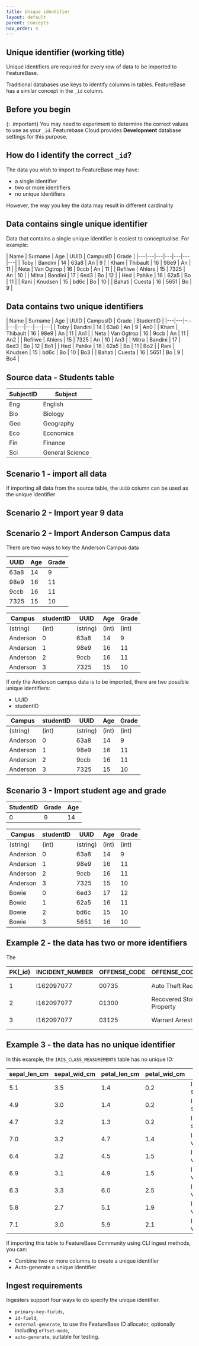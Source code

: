 ```yaml
---
title: Unique identifier
layout: default
parent: Concepts
nav_order: 4
---
```


## Unique identifier (working title)

Unique identifiers are required for every row of data to be imported to FeatureBase.

Traditional databases use keys to identify columns in tables. FeatureBase has a similar concept in the `_id` column.

## Before you begin

{: .important}
You may need to experiment to determine the correct values to use as your `_id`. Featurebase Cloud provides **Development** database settings for this purpose.

## How do I identify the correct `_id`?

The data you wish to import to FeatureBase may have:
* a single identifier
* two or more identifiers
* no unique identifiers

However, the way you key the data may result in different cardinality

## Data contains single unique identifier

Data that contains a single unique identifier is easiest to conceptualise. For example:

| Name | Surname | Age | UUID | CampusID | Grade |
|---|---|---|---|---|---|---|
| Toby | Bandini | 14 | 63a8 | An | 9 |
| Kham | Thibault | 16 | 98e9 | An | 11 |
| Neta | Van Ogtrop | 16 | 9ccb | An | 11 |
| Refilwe | Ahlers | 15 | 7325 | An | 10 |
| Mitra | Bandini | 17 | 6ed3 | Bo | 12 |
| Hed | Pahlke | 16 | 62a5 | Bo | 11 |
| Rani | Knudsen | 15 | bd6c | Bo | 10 |
| Bahati | Cuesta | 16 | 5651 | Bo | 9 |

## Data contains two unique identifiers



| Name | Surname | Age | UUID | CampusID | Grade | StudentID |
|---|---|---|---|---|---|---|---|
| Toby | Bandini | 14 | 63a8 | An | 9 | An0 |
| Kham | Thibault | 16 | 98e9 | An | 11 | An1 |
| Neta | Van Ogtrop | 16 | 9ccb | An | 11 | An2 |
| Refilwe | Ahlers | 15 | 7325 | An | 10 | An3 |
| Mitra | Bandini | 17 | 6ed3 | Bo | 12 | Bo1 |
| Hed | Pahlke | 16 | 62a5 | Bo | 11 | Bo2 |
| Rani | Knudsen | 15 | bd6c | Bo | 10 | Bo3 |
| Bahati | Cuesta | 16 | 5651 | Bo | 9 | Bo4 |

## Source data - Students table



| SubjectID | Subject |
|---|---|
| Eng | English |
| Bio | Biology |
| Geo | Geography |
| Eco | Economics |
| Fin | Finance |
| Sci | General Science |

## Scenario 1 - import all data

If importing all data from the source table, the `UUID` column can be used as the unique identifier

## Scenario 2 - Import year 9 data



## Scenario 2 - Import Anderson Campus data

There are two ways to key the Anderson Campus data

| UUID | Age | Grade |
|---|---|---|
| 63a8 | 14 | 9 |
| 98e9 | 16 | 11 |
| 9ccb | 16 | 11 |
| 7325 | 15 | 10 |

| Campus | studentID | UUID | Age | Grade |
|---|---|---|---|---|
| (string) | (int) | (string) | (int) | (int) |
| Anderson | 0 | 63a8 | 14 | 9 |
| Anderson | 1 | 98e9 | 16 | 11 |
| Anderson | 2 | 9ccb | 16 | 11 |
| Anderson | 3 | 7325 | 15 | 10 |





If only the Anderson campus data is to be imported, there are two possible unique identifiers:
* UUID
* studentID

| Campus | studentID | UUID | Age | Grade |
|---|---|---|---|---|
| (string) | (int) | (string) | (int) | (int) |
| Anderson | 0 | 63a8 | 14 | 9 |
| Anderson | 1 | 98e9 | 16 | 11 |
| Anderson | 2 | 9ccb | 16 | 11 |
| Anderson | 3 | 7325 | 15 | 10 |

## Scenario 3 - Import student age and grade

| StudentID | Grade | Age |
|---|---|---|
| 0 | 9 | 14 |






| Campus | studentID | UUID | Age | Grade |
|---|---|---|---|---|
| (string) | (int) | (string) | (int) | (int) |
| Anderson | 0 | 63a8 | 14 | 9 |
| Anderson | 1 | 98e9 | 16 | 11 |
| Anderson | 2 | 9ccb | 16 | 11 |
| Anderson | 3 | 7325 | 15 | 10 |
| Bowie    | 0 | 6ed3 | 17 | 12 |
| Bowie    | 1 | 62a5 | 16 | 11 |
| Bowie    | 2 | bd6c | 15 | 10 |
| Bowie    | 3 | 5651 | 16 | 10 |


## Example 2 - the data has two or more identifiers

The

| PK(_id)| INCIDENT_NUMBER | OFFENSE_CODE | OFFENSE_CODE_GROUP | OCCURRED_ON_DATE |
| ------- | ------------ | ------------ | ------------ | ------------ |
| 1 | I162097077 | 00735 | Auto Theft Recovery | 2016-11-28T12:00:00Z |
| 2 | I162097077 | 01300 | Recovered Stolen Property | 2016-11-28T12:00:00Z |
| 3 | I162097077 | 03125 | Warrant Arrests | 2016-11-28T12:00:00Z |


## Example 3 - the data has no unique identifier

In this example, the `IRIS_CLASS_MEASUREMENTS` table has no unique ID:

| sepal_len_cm | sepal_wid_cm| petal_len_cm | petal_wid_cm | class |
|---|---|---|---|---|
| 5.1 | 3.5 | 1.4 | 0.2 | Iris-setosa |
| 4.9 | 3.0 | 1.4 | 0.2 | Iris-setosa |
| 4.7 | 3.2 | 1.3 | 0.2 | Iris-setosa |
| 7.0 | 3.2 | 4.7 | 1.4 | Iris-versicolor |
| 6.4 | 3.2 | 4.5 | 1.5 | Iris-versicolor |
| 6.9 | 3.1 | 4.9 | 1.5 | Iris-versicolor |
| 6.3 | 3.3 | 6.0 | 2.5 | Iris-virginica |
| 5.8 | 2.7 | 5.1 | 1.9 | Iris-virginica |
| 7.1 | 3.0 | 5.9 | 2.1 | Iris-virginica |

If importing this table to FeatureBase Community using CLI ingest methods, you can:

* Combine two or more columns to create a unique identifier
* Auto-generate a unique identifier



## Ingest requirements


Ingesters support four ways to do specify the unique identifier.

- `primary-key-fields`,
- `id-field`,
- `external-generate`, to use the FeatureBase ID allocator, optionally including `offset-mode`,
- `auto-generate`, suitable for testing.
